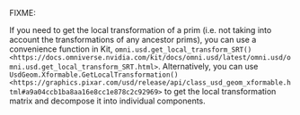 FIXME:

If you need to get the local transformation of a prim (i.e. not taking into account the transformations of any ancestor prims), you can use a convenience function in Kit, `omni.usd.get_local_transform_SRT() <https://docs.omniverse.nvidia.com/kit/docs/omni.usd/latest/omni.usd/omni.usd.get_local_transform_SRT.html>`. Alternatively, you can use `UsdGeom.Xformable.GetLocalTransformation() <https://graphics.pixar.com/usd/release/api/class_usd_geom_xformable.html#a9a04ccb1ba8aa16e8cc1e878c2c92969>` to get the local transformation matrix and decompose it into individual components.